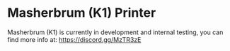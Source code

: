 # Masherbrum (K1) Printer

Masherbrum (K1) is currently in development and internal testing, you can find more info at: https://discord.gg/MzTR3zE